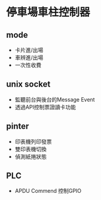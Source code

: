 # 停車場車柱控制器

##  mode
+ 卡片進/出場
+ 車辨進/出場
+ 一次性收費


## unix socket
+ 監聽前台與後台的Message Event
+ 透過API控制票證讀卡功能


## pinter
+ 印表機列印發票
+ 雙印表機切換
+ 偵測紙捲狀態


## PLC
+ APDU Commend 控制GPIO
